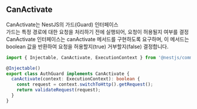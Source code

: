 ## CanActivate

CanActivate는 NestJS의 가드(Guard) 인터페이스  
가드는 특정 경로에 대한 요청을 처리하기 전에 실행되어, 요청이 허용될지 여부를 결정  
CanActivate 인터페이스는 canActivate 메서드를 구현하도록 요구하며, 이 메서드는 boolean 값을 반환하여 요청을 허용할지(true) 거부할지(false) 결정합니다.

```typescript
import { Injectable, CanActivate, ExecutionContext } from '@nestjs/common';

@Injectable()
export class AuthGuard implements CanActivate {
  canActivate(context: ExecutionContext): boolean {
    const request = context.switchToHttp().getRequest();
    return validateRequest(request);
  }
}
```
